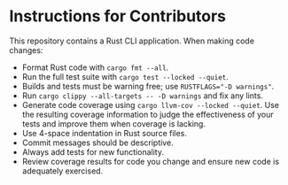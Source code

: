# Instructions for Contributors

This repository contains a Rust CLI application. When making code changes:

- Format Rust code with `cargo fmt --all`.
- Run the full test suite with `cargo test --locked --quiet`.
- Builds and tests must be warning free; use `RUSTFLAGS="-D warnings"`.
- Run `cargo clippy --all-targets -- -D warnings` and fix any lints.
- Generate code coverage using `cargo llvm-cov --locked --quiet`. Use the
  resulting coverage information to judge the effectiveness of your tests and
  improve them when coverage is lacking.
- Use 4-space indentation in Rust source files.
- Commit messages should be descriptive.
- Always add tests for new functionality.
- Review coverage results for code you change and ensure new code is
  adequately exercised.


